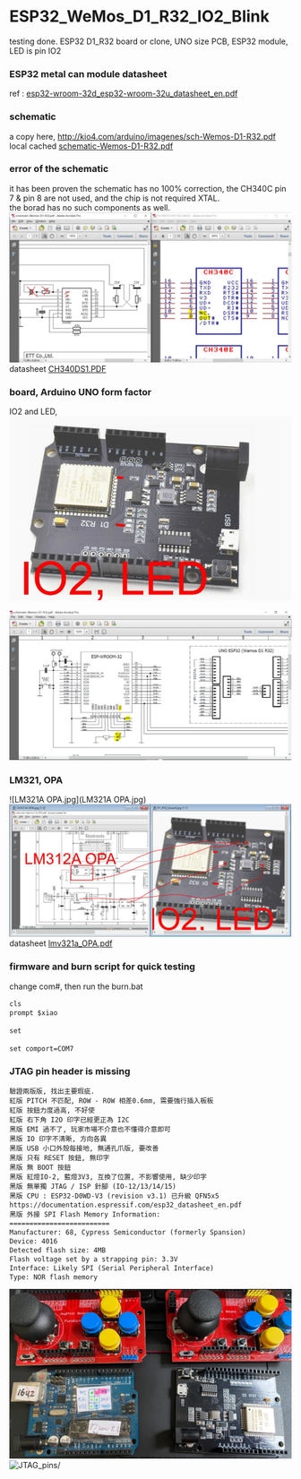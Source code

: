 # ESP32_WeMos_D1_R32_IO2_Blink
testing done. ESP32 D1_R32 board or clone, UNO size PCB, ESP32 module, LED is pin IO2

### ESP32 metal can module datasheet
ref : [esp32-wroom-32d_esp32-wroom-32u_datasheet_en.pdf](esp32-wroom-32d_esp32-wroom-32u_datasheet_en.pdf)  

### schematic
a copy here, http://kio4.com/arduino/imagenes/sch-Wemos-D1-R32.pdf  
local cached [schematic-Wemos-D1-R32.pdf](schematic-Wemos-D1-R32.pdf)  

### error of the schematic  
it has been proven the schematic has no 100% correction, the CH340C pin 7 & pin 8 are not used, and the chip is not required XTAL.  
the borad has no such components as well.  
![CH340C_pin7_8.JPG](CH340C_pin7_8.JPG)  
datasheet [CH340DS1.PDF](CH340DS1.PDF)  

### board, Arduino UNO form factor
IO2 and LED,  
![D1_R32_board.jpg](D1_R32_board.jpg)  

![D1_R32_sch_LED_pin.jpg](D1_R32_sch_LED_pin.jpg)  

### LM321, OPA
![LM321A OPA.jpg](LM321A OPA.jpg)  
![LM321.JPG](LM321.JPG)  
datasheet [lmv321a_OPA.pdf](lmv321a_OPA.pdf)  

### firmware and burn script for quick testing
change com#, then run the burn.bat

```
cls
prompt $xiao

set 

set comport=COM7
```


### JTAG pin header is missing
```
驗證兩版版, 找出主要瑕疵.
紅版 PITCH 不匹配, ROW - ROW 相差0.6mm, 需要強行插入板板
紅版 按鈕力度過高, 不好使
紅版 右下角 I2O 印字已經更正為 I2C
黑版 EMI 過不了, 玩家市場不介意也不懂得介意即可
黑版 IO 印字不清晰, 方向各異
黑版 USB 小口外殼每接地, 無通孔爪版, 要改善
黑版 只有 RESET 按鈕, 無印字
黑版 無 BOOT 按鈕
黑版 紅燈IO-2, 藍燈3V3, 互換了位置, 不影響使用, 缺少印字
黑版 無單獨 JTAG / ISP 針腳 (IO-12/13/14/15)
黑版 CPU : ESP32-D0WD-V3 (revision v3.1) 已升級 QFN5x5
https://documentation.espressif.com/esp32_datasheet_en.pdf
黑版 外接 SPI Flash Memory Information:
=========================
Manufacturer: 68, Cypress Semiconductor (formerly Spansion)
Device: 4016
Detected flash size: 4MB
Flash voltage set by a strapping pin: 3.3V
Interface: Likely SPI (Serial Peripheral Interface)
Type: NOR flash memory
```
![JTAG_pins/device_info.jpg](JTAG_pins/device_info.jpg)  
![JTAG_pins/](JTAG_pins/)
